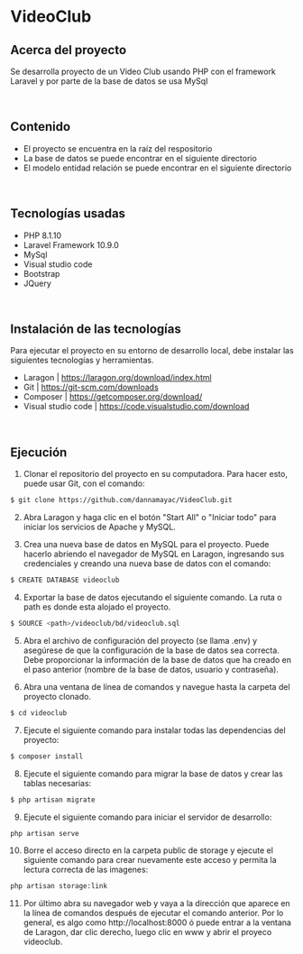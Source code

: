 # VideoClub

## Acerca del proyecto

Se desarrolla proyecto de un Video Club usando PHP con el framework Laravel y por parte de la base de datos se usa MySql

<br>

## Contenido

- El proyecto se encuentra en la raíz del respositorio
- La base de datos se puede encontrar en el siguiente directorio
- El modelo entidad relación se puede encontrar en el siguiente directorio 

<br>

## Tecnologías usadas

- PHP 8.1.10 
- Laravel Framework 10.9.0
- MySql
- Visual studio code
- Bootstrap
- JQuery

<br>

## Instalación de las tecnologías

Para ejecutar el proyecto en su entorno de desarrollo local, debe instalar las siguientes tecnologías y herramientas.

- Laragon | https://laragon.org/download/index.html
- Git | https://git-scm.com/downloads
- Composer | https://getcomposer.org/download/
- Visual studio code | https://code.visualstudio.com/download

<br>

## Ejecución

1. Clonar el repositorio del proyecto en su computadora. Para hacer esto, puede usar Git, con el comando: 

```sh
$ git clone https://github.com/dannamayac/VideoClub.git
```

2. Abra Laragon y haga clic en el botón "Start All" o "Iniciar todo" para iniciar los servicios de Apache y MySQL.

3. Crea una nueva base de datos en MySQL para el proyecto. Puede hacerlo abriendo el navegador de MySQL en Laragon, ingresando sus credenciales y creando una nueva base de datos con el comando:

```sh
$ CREATE DATABASE videoclub
```

4. Exportar la base de datos ejecutando el siguiente comando. La ruta o path es donde esta alojado el proyecto.

```sh
$ SOURCE <path>/videoclub/bd/videoclub.sql
```

5. Abra el archivo de configuración del proyecto (se llama .env) y asegúrese de que la configuración de la base de datos sea correcta. Debe proporcionar la información de la base de datos que ha creado en el paso anterior (nombre de la base de datos, usuario y contraseña).

6. Abra una ventana de línea de comandos y navegue hasta la carpeta del proyecto clonado.

```sh
$ cd videoclub
```
7. Ejecute el siguiente comando para instalar todas las dependencias del proyecto:

```sh
$ composer install
```

8. Ejecute el siguiente comando para migrar la base de datos y crear las tablas necesarias:

```sh
$ php artisan migrate
```

9. Ejecute el siguiente comando para iniciar el servidor de desarrollo:

```sh
php artisan serve
```
10. Borre el acceso directo en la carpeta public de storage y ejecute el siguiente comando para crear nuevamente este acceso y permita la lectura correcta de las imagenes:

```sh
php artisan storage:link
```

11. Por último abra su navegador web y vaya a la dirección que aparece en la línea de comandos después de ejecutar el comando anterior. Por lo general, es algo como http://localhost:8000 ó puede entrar a la ventana de Laragon, dar clic derecho, luego clic en www y abrir el proyeco videoclub.

